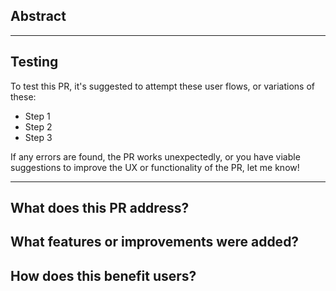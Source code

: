 ## Abstract

<!--- Add any useful and detailed information for other Labs developers and reviewers to consume, this will help get your PR merged faster, as we won't need to reverse-engineer the changes as much.
--->

---

## Testing
To test this PR, it's suggested to attempt these user flows, or variations of these:
- Step 1
- Step 2
- Step 3

If any errors are found, the PR works unexpectedly, or you have viable suggestions to improve the UX or functionality of the PR, let me know!

---

<!---
Below is for LMP (Labs Micro Proposals), how your PR is rewarded PIVX: this'll help your PR be rewarded faster by the DAO!
--->

## What does this PR address?
<!---
Here, describe the problem (or lack of a feature) which this PR aims to address, in as simple terms/concepts as possible to the reader.
--->

## What features or improvements were added?
<!---
Here, describe the new improvement; what it does, and how it does it, in as simple terms/concepts as possible to the reader.
--->

## How does this benefit users?
<!---
Here, describe how the user will benefit from the change, if at all; it may not be noticable to the user (i.e: code cleanup), in that case you may simply state so.
--->


